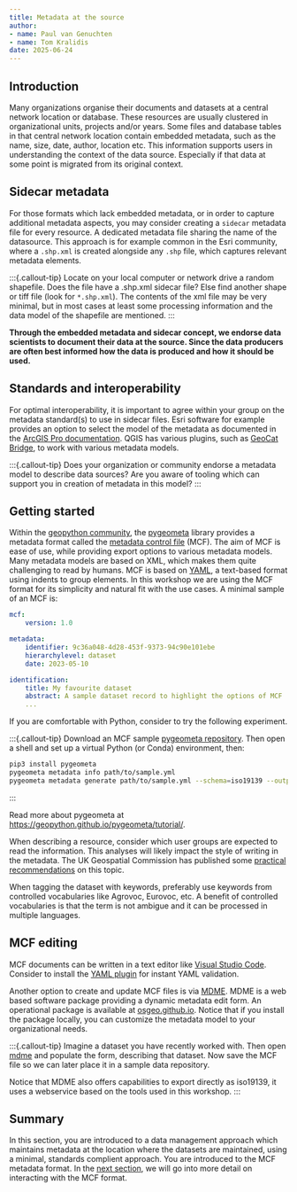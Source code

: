 ```yaml
---
title: Metadata at the source
author: 
- name: Paul van Genuchten 
- name: Tom Kralidis
date: 2025-06-24
---
```


## Introduction

Many organizations organise their documents and datasets at a central network location or database. These resources are usually clustered in organizational units, projects and/or years. Some files and database tables in that central network location contain embedded metadata, such as the name, size, date, author, location etc. This information supports users in understanding the context of the data source. Especially if that data at some point is migrated from its original context.

## Sidecar metadata

For those formats which lack embedded metadata, or in order to capture additional metadata aspects, you may consider creating a `sidecar` metadata file for every resource. A dedicated metadata file sharing the name of the datasource. This approach is for example common in the Esri community, where a `.shp.xml` is created alongside any `.shp` file, which captures relevant metadata elements.

:::{.callout-tip}
Locate on your local computer or network drive a random shapefile. Does the file have a .shp.xml sidecar file? Else find another shape or tiff file (look for `*.shp.xml`). The contents of the xml file may be very minimal, but in most cases at least some processing information and the data model of the shapefile are mentioned. 
:::

**Through the embedded metadata and sidecar concept, we endorse data scientists to document their data at the source. Since the data producers are often best informed how the data is produced and how it should be used.** 

## Standards and interoperability

For optimal interoperability, it is important to agree within your group on the metadata standard(s) to use in sidecar files. Esri software for example provides an option to select the model of the metadata as documented in the [ArcGIS Pro documentation](https://pro.arcgis.com/en/pro-app/latest/help/metadata/create-iso-19115-and-iso-19139-metadata.htm). QGIS has various plugins, such as [GeoCat Bridge](https://plugins.qgis.org/plugins/geocatbridge/), to work with various metadata models.

:::{.callout-tip}
Does your organization or community endorse a metadata model to describe data sources?
Are you aware of tooling which can support you in creation of metadata in this model?
:::

## Getting started

Within the [geopython community](https://geopython.github.io), the [pygeometa](https://geopython.github.io/pygeometa) library provides a metadata format called the [metadata control file](https://geopython.github.io/pygeometa/reference/mcf) (MCF). The aim of MCF is ease of use, while providing export options to various metadata models. Many metadata models are based on XML, which makes them quite challenging to read by humans. MCF is based on [YAML](https://www.yaml.io/spec/), a text-based format using indents to group elements. In this workshop we are using the MCF format for its simplicity and natural fit with the use cases. A minimal sample of an MCF is:

```yaml
mcf:
    version: 1.0

metadata:
    identifier: 9c36a048-4d28-453f-9373-94c90e101ebe
    hierarchylevel: dataset
    date: 2023-05-10

identification:
    title: My favourite dataset
    abstract: A sample dataset record to highlight the options of MCF
    ...
```

If you are comfortable with Python, consider to try the following experiment.

:::{.callout-tip}
Download an MCF sample [pygeometa repository](https://raw.githubusercontent.com/geopython/pygeometa/refs/heads/master/sample.yml). Then open a shell and set up a virtual Python (or Conda) environment, then:

```bash
pip3 install pygeometa
pygeometa metadata info path/to/sample.yml
pygeometa metadata generate path/to/sample.yml --schema=iso19139 --output=md.xml
```
:::

Read more about pygeometa at <https://geopython.github.io/pygeometa/tutorial/>.

When describing a resource, consider which user groups are expected to read the information. This analyses will likely impact the style of writing in the metadata. The UK Geospatial Commission has published some [practical recommendations](https://www.gov.uk/government/publications/search-engine-optimisation-for-publishers-best-practice-guide) on this topic.

When tagging the dataset with keywords, preferably use keywords from controlled vocabularies like Agrovoc, Eurovoc, etc. A benefit of controlled vocabularies is that the term is not ambigue and it can be processed in multiple languages. 

## MCF editing

MCF documents can be written in a text editor like [Visual Studio Code](https://code.visualstudio.com). Consider to install the [YAML plugin](https://marketplace.visualstudio.com/items?itemName=redhat.vscode-yaml) for instant YAML validation. 

Another option to create and update MCF files is via [MDME](https://github.com/osgeo/mdme). MDME is a web based software package providing a dynamic metadata edit form. An operational package is available at [osgeo.github.io](https://osgeo.github.io/mdme). Notice that if you install the package locally, you can customize the metadata model to your organizational needs.

:::{.callout-tip}
Imagine a dataset you have recently worked with. Then open [mdme](https://osgeo.github.io/mdme) and populate the form, describing that dataset. Now save the MCF file so we can later place it in a sample data repository. 

Notice that MDME also offers capabilities to export directly as iso19139, it uses a webservice based on the tools used in this workshop.
:::

## Summary

In this section, you are introduced to a data management approach which maintains metadata at the location where the datasets are maintained, using a minimal, standards complient approach. You are introduced to the MCF metadata format. In the [next section](./2-interact-with-data-repositories.md), we will go into more detail on interacting with the MCF format.
